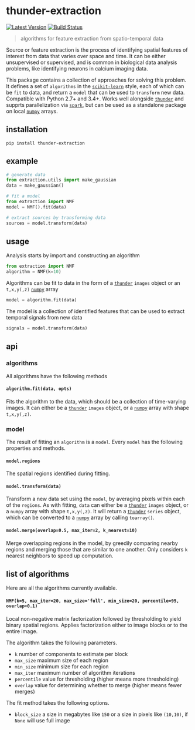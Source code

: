 # thunder-extraction

[![Latest Version](https://img.shields.io/pypi/v/thunder-extraction.svg?style=flat-square)](https://pypi.python.org/pypi/thunder-extraction)
[![Build Status](https://img.shields.io/travis/thunder-project/thunder-extraction/master.svg?style=flat-square)](https://travis-ci.org/thunder-project/thunder-extraction) 

> algorithms for feature extraction from spatio-temporal data

Source or feature extraction is the process of identifying spatial features of interest from data that varies over space and time. It can be either unsupervised or supervised, and is common in biological data analysis problems, like identifying neurons in calcium imaging data.

This package contains a collection of approaches for solving this problem. It defines a set of `algorithms` in the [`scikit-learn`](https://github.com/scikit-learn/scikit-learn) style, each of which can be `fit` to data, and return a `model` that can be used to `transform` new data. Compatible with Python 2.7+ and 3.4+. Works well alongside [`thunder`](https://github.com/thunder-project/thunder) and supprts parallelization via [`spark`](https://github.com/apache/spark), but can be used as a standalone package on local [`numpy`](https://github.com/numpy/numpy) arrays.

## installation

```
pip install thunder-extraction
```

## example

```python
# generate data
from extraction.utils import make_gaussian
data = make_gaussian()

# fit a model
from extraction import NMF
model = NMF().fit(data)

# extract sources by transforming data
sources = model.transform(data)
```

## usage

Analysis starts by import and constructing an algorithm

```python
from extraction import NMF
algorithm = NMF(k=10)
```

Algorithms can be fit to data in the form of a [`thunder`](https://github.com/thunder-project/thunder) `images` object or an `t,x,y(,z)` [`numpy`](https://github.com/numpy/numpy) array

```python
model = algorithm.fit(data)
```

The model is a collection of identified features that can be used to extract temporal signals from new data

```python
signals = model.transform(data)
```

## api

### algorithms

All algorithms have the following methods

#### `algorithm.fit(data, opts)`

Fits the algorithm to the data, which should be a collection of time-varying images. It can either be a [`thunder`](https://github.com/thunder-project/thunder) `images` object, or a [`numpy`](https://github.com/numpy/numpy) array with shape `t,x,y(,z)`.

### model

The result of fitting an `algorithm` is a `model`. Every `model` has the following properties and methods.

#### `model.regions`

The spatial regions identified during fitting.

#### `model.transform(data)`

Transform a new data set using the `model`, by averaging pixels within each of the `regions`. As with fitting, `data` can either be a [`thunder`](https://github.com/thunder-project/thunder) `images` object, or a `numpy` array with shape `t,x,y(,z)`. It will return a [`thunder`](https://github.com/thunder-project/thunder) `series` object, which can be converted to a [`numpy`](https://github.com/numpy/numpy) array by calling `toarray()`.

#### `model.merge(overlap=0.5, max_iter=2, k_nearest=10)`

Merge overlapping regions in the model, by greedily comparing nearby regions and merging those that are similar to one another. Only considers `k` nearest neighbors to speed up computation.

## list of algorithms

Here are all the algorithms currently available.

#### `NMF(k=5, max_iter=20, max_size='full', min_size=20, percentile=95, overlap=0.1)`

Local non-negative matrix factorization followed by thresholding to yield binary spatial regions. Applies factorization either to image blocks or to the entire image.

The algorithm takes the following parameters.

- `k` number of components to estimate per block
- `max_size` maximum size of each region
- `min_size` minimum size for each region
- `max_iter` maximum number of algorithm iterations
- `percentile` value for thresholding (higher means more thresholding)
- `overlap` value for determining whether to merge (higher means fewer merges) 

The fit method takes the following options.

- `block_size` a size in megabytes like `150` or a size in pixels like `(10,10)`, if `None` will use full image
